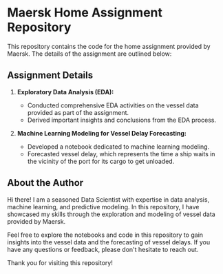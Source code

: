 # Maersk Home Assignment Repository

This repository contains the code for the home assignment provided by Maersk. The details of the assignment are outlined below:

## Assignment Details

1. **Exploratory Data Analysis (EDA):**
   - Conducted comprehensive EDA activities on the vessel data provided as part of the assignment.
   - Derived important insights and conclusions from the EDA process.

2. **Machine Learning Modeling for Vessel Delay Forecasting:**
   - Developed a notebook dedicated to machine learning modeling.
   - Forecasted vessel delay, which represents the time a ship waits in the vicinity of the port for its cargo to get unloaded.

## About the Author

Hi there! I am a seasoned Data Scientist with expertise in data analysis, machine learning, and predictive modeling. In this repository, I have showcased my skills through the exploration and modeling of vessel data provided by Maersk.

Feel free to explore the notebooks and code in this repository to gain insights into the vessel data and the forecasting of vessel delays. If you have any questions or feedback, please don't hesitate to reach out.

Thank you for visiting this repository!
